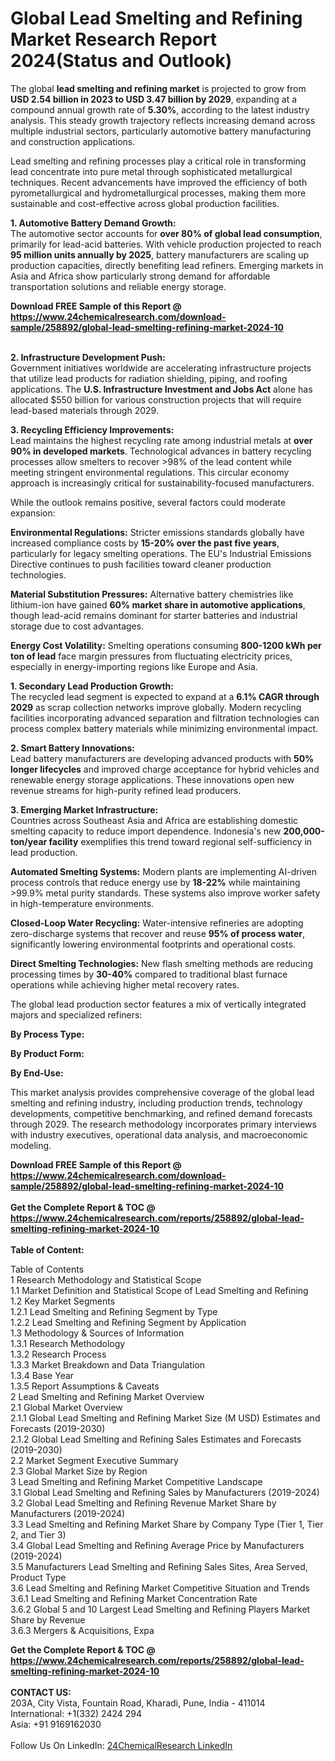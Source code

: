 <h1>Global Lead Smelting and Refining Market Research Report 2024(Status and Outlook)</h1><p>The global <strong>lead smelting and refining market</strong> is projected to grow from <strong>USD 2.54 billion in 2023 to USD 3.47 billion by 2029</strong>, expanding at a compound annual growth rate of <strong>5.30%</strong>, according to the latest industry analysis. This steady growth trajectory reflects increasing demand across multiple industrial sectors, particularly automotive battery manufacturing and construction applications.</p><p>Lead smelting and refining processes play a critical role in transforming lead concentrate into pure metal through sophisticated metallurgical techniques. Recent advancements have improved the efficiency of both pyrometallurgical and hydrometallurgical processes, making them more sustainable and cost-effective across global production facilities.</p><p><strong>1. Automotive Battery Demand Growth:</strong><br>
The automotive sector accounts for <strong>over 80% of global lead consumption</strong>, primarily for lead-acid batteries. With vehicle production projected to reach <strong>95 million units annually by 2025</strong>, battery manufacturers are scaling up production capacities, directly benefiting lead refiners. Emerging markets in Asia and Africa show particularly strong demand for affordable transportation solutions and reliable energy storage.</p><div><b>Download FREE Sample of this Report @ 
            <a href="https://www.24chemicalresearch.com/download-sample/258892/global-lead-smelting-refining-market-2024-10">
            https://www.24chemicalresearch.com/download-sample/258892/global-lead-smelting-refining-market-2024-10</a></b></div><br><p><strong>2. Infrastructure Development Push:</strong><br>
Government initiatives worldwide are accelerating infrastructure projects that utilize lead products for radiation shielding, piping, and roofing applications. The <strong>U.S. Infrastructure Investment and Jobs Act</strong> alone has allocated $550 billion for various construction projects that will require lead-based materials through 2029.</p><p><strong>3. Recycling Efficiency Improvements:</strong><br>
Lead maintains the highest recycling rate among industrial metals at <strong>over 90% in developed markets</strong>. Technological advances in battery recycling processes allow smelters to recover &gt;98% of the lead content while meeting stringent environmental regulations. This circular economy approach is increasingly critical for sustainability-focused manufacturers.</p><p>While the outlook remains positive, several factors could moderate expansion:</p><p><strong>Environmental Regulations:</strong> Stricter emissions standards globally have increased compliance costs by <strong>15-20% over the past five years</strong>, particularly for legacy smelting operations. The EU's Industrial Emissions Directive continues to push facilities toward cleaner production technologies.</p><p><strong>Material Substitution Pressures:</strong> Alternative battery chemistries like lithium-ion have gained <strong>60% market share in automotive applications</strong>, though lead-acid remains dominant for starter batteries and industrial storage due to cost advantages.</p><p><strong>Energy Cost Volatility:</strong> Smelting operations consuming <strong>800-1200 kWh per ton of lead</strong> face margin pressures from fluctuating electricity prices, especially in energy-importing regions like Europe and Asia.</p><p><strong>1. Secondary Lead Production Growth:</strong><br>
The recycled lead segment is expected to expand at a <strong>6.1% CAGR through 2029</strong> as scrap collection networks improve globally. Modern recycling facilities incorporating advanced separation and filtration technologies can process complex battery materials while minimizing environmental impact.</p><p><strong>2. Smart Battery Innovations:</strong><br>
Lead battery manufacturers are developing advanced products with <strong>50% longer lifecycles</strong> and improved charge acceptance for hybrid vehicles and renewable energy storage applications. These innovations open new revenue streams for high-purity refined lead producers.</p><p><strong>3. Emerging Market Infrastructure:</strong><br>
Countries across Southeast Asia and Africa are establishing domestic smelting capacity to reduce import dependence. Indonesia's new <strong>200,000-ton/year facility</strong> exemplifies this trend toward regional self-sufficiency in lead production.</p><p><strong>Automated Smelting Systems:</strong> Modern plants are implementing AI-driven process controls that reduce energy use by <strong>18-22%</strong> while maintaining &gt;99.9% metal purity standards. These systems also improve worker safety in high-temperature environments.</p><p><strong>Closed-Loop Water Recycling:</strong> Water-intensive refineries are adopting zero-discharge systems that recover and reuse <strong>95% of process water</strong>, significantly lowering environmental footprints and operational costs.</p><p><strong>Direct Smelting Technologies:</strong> New flash smelting methods are reducing processing times by <strong>30-40%</strong> compared to traditional blast furnace operations while achieving higher metal recovery rates.</p><p>The global lead production sector features a mix of vertically integrated majors and specialized refiners:</p><p><strong>By Process Type:</strong></p><p><strong>By Product Form:</strong></p><p><strong>By End-Use:</strong></p><p>This market analysis provides comprehensive coverage of the global lead smelting and refining industry, including production trends, technology developments, competitive benchmarking, and refined demand forecasts through 2029. The research methodology incorporates primary interviews with industry executives, operational data analysis, and macroeconomic modeling.</p><div><b>Download FREE Sample of this Report @ 
            <a href="https://www.24chemicalresearch.com/download-sample/258892/global-lead-smelting-refining-market-2024-10">
            https://www.24chemicalresearch.com/download-sample/258892/global-lead-smelting-refining-market-2024-10</a></b></div><br><div><b>Get the Complete Report & TOC @ 
            <a href="https://www.24chemicalresearch.com/reports/258892/global-lead-smelting-refining-market-2024-10">
            https://www.24chemicalresearch.com/reports/258892/global-lead-smelting-refining-market-2024-10</a></b></div><br>
            <b>Table of Content:</b><p>Table of Contents<br />
1 Research Methodology and Statistical Scope<br />
1.1 Market Definition and Statistical Scope of Lead Smelting and Refining<br />
1.2 Key Market Segments<br />
1.2.1 Lead Smelting and Refining Segment by Type<br />
1.2.2 Lead Smelting and Refining Segment by Application<br />
1.3 Methodology & Sources of Information<br />
1.3.1 Research Methodology<br />
1.3.2 Research Process<br />
1.3.3 Market Breakdown and Data Triangulation<br />
1.3.4 Base Year<br />
1.3.5 Report Assumptions & Caveats<br />
2 Lead Smelting and Refining Market Overview<br />
2.1 Global Market Overview<br />
2.1.1 Global Lead Smelting and Refining Market Size (M USD) Estimates and Forecasts (2019-2030)<br />
2.1.2 Global Lead Smelting and Refining Sales Estimates and Forecasts (2019-2030)<br />
2.2 Market Segment Executive Summary<br />
2.3 Global Market Size by Region<br />
3 Lead Smelting and Refining Market Competitive Landscape<br />
3.1 Global Lead Smelting and Refining Sales by Manufacturers (2019-2024)<br />
3.2 Global Lead Smelting and Refining Revenue Market Share by Manufacturers (2019-2024)<br />
3.3 Lead Smelting and Refining Market Share by Company Type (Tier 1, Tier 2, and Tier 3)<br />
3.4 Global Lead Smelting and Refining Average Price by Manufacturers (2019-2024)<br />
3.5 Manufacturers Lead Smelting and Refining Sales Sites, Area Served, Product Type<br />
3.6 Lead Smelting and Refining Market Competitive Situation and Trends<br />
3.6.1 Lead Smelting and Refining Market Concentration Rate<br />
3.6.2 Global 5 and 10 Largest Lead Smelting and Refining Players Market Share by Revenue<br />
3.6.3 Mergers & Acquisitions, Expa</p><div><b>Get the Complete Report & TOC @ 
            <a href="https://www.24chemicalresearch.com/reports/258892/global-lead-smelting-refining-market-2024-10">
            https://www.24chemicalresearch.com/reports/258892/global-lead-smelting-refining-market-2024-10</a></b></div><br><b>CONTACT US:</b><br>
            203A, City Vista, Fountain Road, Kharadi, Pune, India - 411014<br>
            International: +1(332) 2424 294<br>
            Asia: +91 9169162030 <br><br>
            Follow Us On LinkedIn: <a href="https://www.linkedin.com/company/24chemicalresearch/">24ChemicalResearch LinkedIn</a>